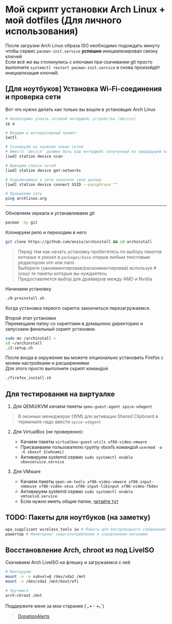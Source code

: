 # Мой скрипт установки Arch Linux + мой dotfiles (Для личного использования)

После загрузки Arch Linux образа ISO необходимо подождать минуту чтобы сервис `pacman-init.service` **успешно** инициализировал связку ключей\
Если всё же вы столкнулись с ключами при скачивании git просто выполните `systemctl restart pacman-init.service` и снова произойдёт инициализация ключей\

## [Для ноутбуков] Установка Wi-Fi-соединения и проверка сети

Вот что нужно делать как только вы вошли в установщик Arch Linux

```sh
# Необходимо узнать сетевой интерфейс устройства (device)
ip a

# Входим в интерактивный промпт
iwctl

# Сканируем на наличие новых сетей
# Вместо `device` должен быть ваш интерфейс полученный из предыдущей команды
[iwd] station device scan

# Выводим список сетей
[iwd] station device get-networks

# Подключаемся к сети заполняя свои данные
[iwd] station device connect SSID --passphrase ""

# Проверяем сеть
ping archlinux.org
```

***

Обновляем зеркала и устанавливаем git

```sh
pacman -Sy git
```

Клонируем репо и переходим в него

```sh
git clone https://github.com/anzix/archinstall && cd archinstall
```

> Перед тем как начать установку пробегитесь по выбору пакетов которые я указал в ``packages/base`` открыв любым текстовым редактором vim или nano\
> Выберете (закомментировав/раскомментировав) используя # (хэш) те пакеты которые вы нуждаетесь\
> Предоставляется выбор для драйверов между AMD и Nvidia

Начинаем установку

```sh
./0-preinstall.sh
```

Когда установка первого скрипта закончиться перезагружаемся.

Второй этап установки\
Перемещаем папку со скриптами в домашнюю директорию и запускаем финальный скрипт установки.

```sh
sudo mv /archinstall ~
cd ~/archinstall
./2-setup.sh
```

После входа в окружение вы можете опционально установить Firefox с моими настройками и расширениями\
Для этого просто выполните скрипт командой

```sh
./firefox_install.sh
```

## Для тестирования на виртуалке

1. Для QEMU/KVM качаем пакеты `qemu-guest-agent spice-vdagent`

> В оконных менеджерах (WM) для активации Shared Clipboard в терминале надо ввести `spice-vdagent`

2. Для VirtualBox (не проверенно):

   - Качаем пакеты `virtualbox-guest-utils xf86-video-vmware`
   - Присваиваем пользователю группу vboxfs командой `usermod -a -G vboxsf $(whoami)`
   - Активируем systemd сервис `sudo systemctl enable vboxservice.service`

3. Для VMware

   - Качаем пакеты `open-vm-tools xf86-video-vmware xf86-input-vmmouse xf86-video-vesa xf86-input-libinput xf86-video-fbdev`
   - Активируем systemd сервис `sudo systemctl enable vmtoolsd.service`
   - Если нужно иметь общие папки, [читайте тут](https://wiki.archlinux.org/title/VMware/Install_Arch_Linux_as_a_guest#Shared_Folders_with_vmhgfs-fuse_utility)

## TODO: Пакеты для ноутбуков (на заметку)

```sh
wpa_supplicant wireless_tools iw # Пакеты для беспроводного соединения
powertop # Мониторинг энергопотребления и управлением питанием
```

## Восстановление Arch, chroot из под LiveISO

Скачиваем Arch LiveISO на флешку и загружаемся с неё

```sh
# Монтируем
mount -v -o subvol=@ /dev/vda2 /mnt
mount -v /dev/vda1 /mnt/boot/efi

# Чрутимся
arch-chroot /mnt
```

Поддержите меня за мои старания (´｡• ᵕ •｡`)

> [DonationAlerts](https://www.donationalerts.com/r/givefly)
